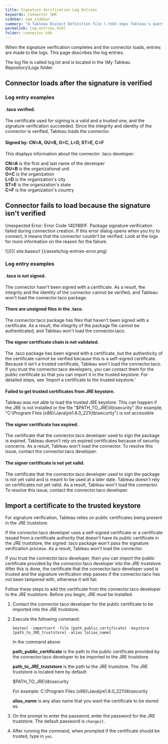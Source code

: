 ```yaml
---
title: Signature Verification Log Entries
keywords: Connector SDK
sidebar: sam_sidebar
summary: "A Tableau Dialect Definition file (.tdd) maps Tableau's query language to a database’s SQL. This is an XML file with a .tdd filename extension, and is one of the main components of a Tableau connector."
permalink: log-entries.html
folder: connector-sdk
---
```


When the signature verification completes and the connector loads, entries are made to the logs. This page describes the log entries.

The log file is called log.txt and is located in the \My Tableau Repository\Logs folder.

## Connector loads after the signature is verified

### Log entry examples

#### .taco verified.

The certificate used for signing is a valid and a trusted one, and the signature verification succeeded. Since the integrity and identity of the connector is verified, Tableau loads the connector.

#### Signed by: CN=A, OU=B, O=C, L=D, ST=E, C=F

This displays information about the connector .taco developer:

   **CN=A** is the first and last name of the developer   
   **OU=B** is the organizational unit   
   **O=C** is the organization  
   **L=D** is the organization's city  
   **ST=E** is the organization's state  
   **C=F** is the organization's country

## Connector fails to load because the signature isn't verified
Unexpected Error: Error Code 14D18B1F. Package signature verification failed during connection creation.
If this error dialog opens when you try to connect, it means that the connector couldn't be verified. Look at the logs for more information on the reason for the failure.

![]({{ site.baseurl }}/assets/log-entries-error.png) 

### Log entry examples

#### .taco is not signed.

The connector hasn't been signed with a certificate. As a result, the integrity and the identity of the connector cannot be verified, and Tableau won't load the connector.taco package.

#### There are unsigned files in the .taco.

The connector.taco package has files that haven't been signed with a certificate. As a result, the integrity of the package file cannot be authenticated, and Tableau won't load the connector.taco.

#### The signer certificate chain is not validated.

The .taco package has been signed with a certificate, but the authenticity of the certificate cannot be verified because this is a self-signed certificate. Because it isn't a trusted certificate, Tableau won't load the connector.taco. If you trust the connector.taco developers, you can contact them for the public certificate so that you can import it in the trusted keystore. For detailed steps, see ‘Import a certificate to the trusted keystore.’

#### Failed to get trusted certificates from JRE keystore.

Tableau was not able to load the trusted JRE keystore. This can happen if the JRE is not installed or the file "$PATH_TO_JRE\lib\security" (for example, "C:\Program Files (x86)\Java\jre1.8.0_221\lib\security") is not accessible

#### The signer certificate has expired.

The certificate that the connector.taco developer used to sign the package is expired. Tableau doesn't rely on expired certificates because of security concerns. As a result, Tableau won't load the connector. To resolve this issue, contact the connector.taco developer.

#### The signer certificate is not yet valid.

The certificate that the connector.taco developer used to sign the package is not yet valid and is meant to be used at a later date. Tableau doesn't rely on certificates not yet valid. As a result, Tableau won't load the connector. To resolve this issue, contact the connector.taco developer.

## Import a certificate to the trusted keystore

For signature verification, Tableau relies on public certificates being present in the JRE truststore.

If the connector.taco developer uses a self-signed certificate or a certificate issued from a certificate authority that doesn't have its public certificate in the JRE truststore, the signed .taco package won't pass the signature verification process. As a result, Tableau won't load the connector.

If you trust the connector.taco developer, then you can import the public certificate provided by the connector.taco developer into the JRE truststore. After this is done, the certificate that the connector.taco developer used is trusted and the signature verification step passes if the connector.taco has not been tampered with, otherwise it will fail.

Follow these steps to add the certificate from the connector.taco developer to the JRE truststore. Before you begin, JRE must be installed.

1. Contact the connector.taco developer for the public certificate to be imported into the JRE truststore.

1. Execute the following command:  

   ```
   keytool -importcert -file [path_public_certificate] -keystore [path_to_JRE_truststore] -alias [alias_name]
   ```
   In the command above:

   **path_public_certificate** is the path to the public certificate provided by the connector.taco developer to be imported to the JRE truststore.

   **path_to_JRE_truststore** is the path to the JRE truststore. The JRE truststore is located here by default:

      $PATH_TO_JRE\lib\security

      For example: C:\Program Files (x86)\Java\jre1.8.0_221\lib\security

   **alias_name** is any alias name that you want the certificate to be stored as.


1. On the prompt to enter the password, enter the password for the JRE truststore. The default password is `changeit`.

1. After running the command, when prompted if the certificate should be trusted, type in `yes`.
